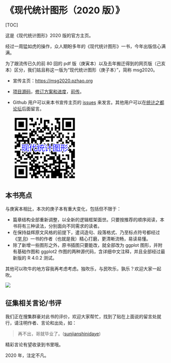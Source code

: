 # 《现代统计图形（2020 版）》

[TOC]

这是《现代统计图形》2020 版的官方主页。

经过一周猛如虎的操作，众人期盼多年的《现代统计图形》一书，今年出版信心满满。

为了跟流传已久的前 80 回的 pdf 版（庚寅本）以及去年搬迁得到的网页版（己亥本）区分，我们姑且称这一版为“现代统计图形（庚子本）”，简称 msg2020。

- 宣传主页：<https://msg2020.pzhao.org>

- [项目源码](https://github.com/XiangyunHuang/MSG-Book/tree/edition1)，[修订方案和进度](https://github.com/XiangyunHuang/MSG-Book/issues/88)，[前传](https://d.cosx.org/d/420857)。

- Github 用户可以来本书宣传主页的 [issues](https://github.com/pzhaonet/msg2020/issues) 来发言。其他用户可以在[统计之都论坛](https://d.cosx.org/d/421648)后面留言。

  <img src="image/msg2020-qr.png" style="zoom: 50%;" />

## 本书亮点

与庚寅本相比，本次的庚子本有重大变化，包括但不限于：

- 篇章结构全部重新调整，以全新的逻辑框架面世。只要按推荐的顺序阅读，本书将有三种读法，分别面向不同需求的读者。
- 在保持益辉原文风格的前提下，遣词造句、段落格式、乃至标点符号都经过《[学 R](https://xuer.pzhao.org)》一书的作者（也就是我）精心打磨，更清晰流畅，易读易懂。
- 除了新增一些图形之外，原书插图只要能改，就全部改为 ggplot 图形，并附有基础作图和 ggplot2 作图的两种源代码，含详细中文注释，并且全部经过最新版的 R 4.0.2 测试。

其他可以吹牛的地方容我再考虑考虑。独吹乐，与民吹乐，孰乐？欢迎大家一起吹。

[![](https://msg2020.pzhao.org/image/msg2020-outline.png)](https://msg2020.pzhao.org/image/msg2020-outline.png)

## 征集相关言论/书评

我们正在搜集群豪对此书的评价，欢迎大家帮忙，找到了贴在上面说的留言处就行，请注明作者、言论和出处，如：

> 再不出，哥就毕业了。([sunjianshinidaye](https://d.cosx.org/d/106696-106696/11))

精彩言论有望收录到书里哦。

2020 年，注定不凡。
